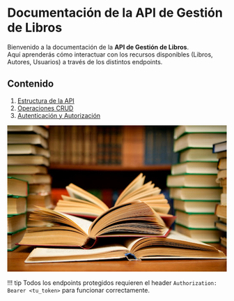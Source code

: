 # Documentación de la API de Gestión de Libros

Bienvenido a la documentación de la **API de Gestión de Libros**.  
Aquí aprenderás cómo interactuar con los recursos disponibles (Libros, Autores, Usuarios) a través de los distintos endpoints.

## Contenido
1. [Estructura de la API](1-estructura-api-libros.md)
2. [Operaciones CRUD](2-crud-recursos.md)
3. [Autenticación y Autorización](3-autenticacion.md)

![Ejemplo](images/libro.jpg)

!!! tip
    Todos los endpoints protegidos requieren el header `Authorization: Bearer <tu_token>` para funcionar correctamente.
